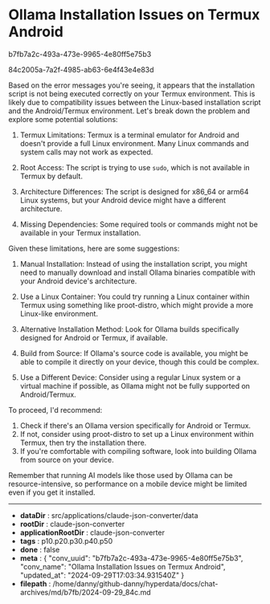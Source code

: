 # Ollama Installation Issues on Termux Android

b7fb7a2c-493a-473e-9965-4e80ff5e75b3

84c2005a-7a2f-4985-ab63-6e4f43e4e83d

 Based on the error messages you're seeing, it appears that the installation script is not being executed correctly on your Termux environment. This is likely due to compatibility issues between the Linux-based installation script and the Android/Termux environment. Let's break down the problem and explore some potential solutions:

1. Termux Limitations:
   Termux is a terminal emulator for Android and doesn't provide a full Linux environment. Many Linux commands and system calls may not work as expected.

2. Root Access:
   The script is trying to use `sudo`, which is not available in Termux by default.

3. Architecture Differences:
   The script is designed for x86_64 or arm64 Linux systems, but your Android device might have a different architecture.

4. Missing Dependencies:
   Some required tools or commands might not be available in your Termux installation.

Given these limitations, here are some suggestions:

1. Manual Installation:
   Instead of using the installation script, you might need to manually download and install Ollama binaries compatible with your Android device's architecture.

2. Use a Linux Container:
   You could try running a Linux container within Termux using something like proot-distro, which might provide a more Linux-like environment.

3. Alternative Installation Method:
   Look for Ollama builds specifically designed for Android or Termux, if available.

4. Build from Source:
   If Ollama's source code is available, you might be able to compile it directly on your device, though this could be complex.

5. Use a Different Device:
   Consider using a regular Linux system or a virtual machine if possible, as Ollama might not be fully supported on Android/Termux.

To proceed, I'd recommend:

1. Check if there's an Ollama version specifically for Android or Termux.
2. If not, consider using proot-distro to set up a Linux environment within Termux, then try the installation there.
3. If you're comfortable with compiling software, look into building Ollama from source on your device.

Remember that running AI models like those used by Ollama can be resource-intensive, so performance on a mobile device might be limited even if you get it installed.

---

* **dataDir** : src/applications/claude-json-converter/data
* **rootDir** : claude-json-converter
* **applicationRootDir** : claude-json-converter
* **tags** : p10.p20.p30.p40.p50
* **done** : false
* **meta** : {
  "conv_uuid": "b7fb7a2c-493a-473e-9965-4e80ff5e75b3",
  "conv_name": "Ollama Installation Issues on Termux Android",
  "updated_at": "2024-09-29T17:03:34.931540Z"
}
* **filepath** : /home/danny/github-danny/hyperdata/docs/chat-archives/md/b7fb/2024-09-29_84c.md
